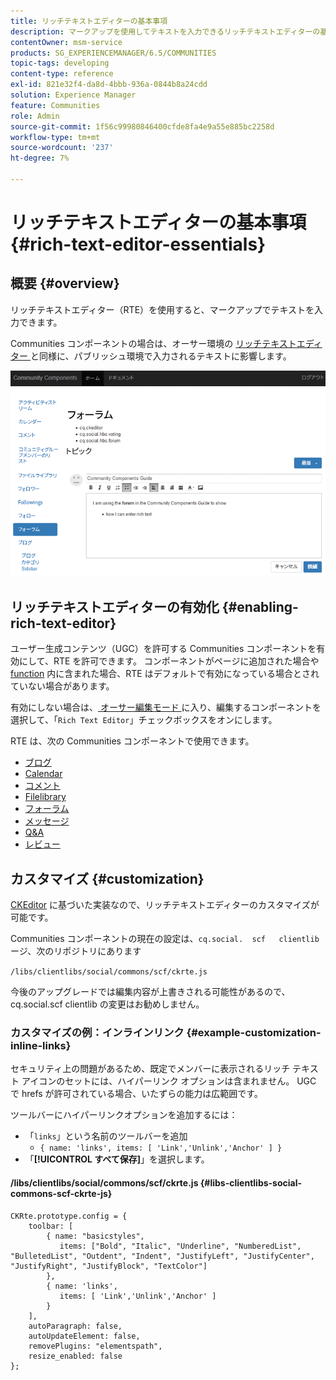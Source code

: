 ```yaml
---
title: リッチテキストエディターの基本事項
description: マークアップを使用してテキストを入力できるリッチテキストエディターの基本と機能について説明します。
contentOwner: msm-service
products: SG_EXPERIENCEMANAGER/6.5/COMMUNITIES
topic-tags: developing
content-type: reference
exl-id: 821e32f4-da8d-4bbb-936a-0844b8a24cdd
solution: Experience Manager
feature: Communities
role: Admin
source-git-commit: 1f56c99980846400cfde8fa4e9a55e885bc2258d
workflow-type: tm+mt
source-wordcount: '237'
ht-degree: 7%

---
```


# リッチテキストエディターの基本事項 {#rich-text-editor-essentials}

## 概要 {#overview}

リッチテキストエディター（RTE）を使用すると、マークアップでテキストを入力できます。

Communities コンポーネントの場合は、オーサー環境の [ リッチテキストエディター ](../../help/sites-authoring/rich-text-editor.md) と同様に、パブリッシュ環境で入力されるテキストに影響します。

![rich-text-editor](assets/rich-text-editor.png)

## リッチテキストエディターの有効化 {#enabling-rich-text-editor}

ユーザー生成コンテンツ（UGC）を許可する Communities コンポーネントを有効にして、RTE を許可できます。 コンポーネントがページに追加された場合や [function](functions.md) 内に含まれた場合、RTE はデフォルトで有効になっている場合とされていない場合があります。

有効にしない場合は、[ オーサー編集モード ](sites-console.md#authoring-site-content) に入り、編集するコンポーネントを選択して、「`Rich Text Editor`」チェックボックスをオンにします。

RTE は、次の Communities コンポーネントで使用できます。

* [ブログ](blog-feature.md)
* [Calendar](calendar.md)
* [コメント](comments.md)
* [Filelibrary](file-library.md)
* [フォーラム](forum.md)
* [メッセージ](configure-messaging.md)
* [Q&amp;A](working-with-qna.md)
* [レビュー](reviews.md)

## カスタマイズ {#customization}

[CKEditor](https://ckeditor.com/) に基づいた実装なので、リッチテキストエディターのカスタマイズが可能です。

Communities コンポーネントの現在の設定は、`cq.social.  scf   clientlib` ージ、次のリポジトリにあります

`/libs/clientlibs/social/commons/scf/ckrte.js`

今後のアップグレードでは編集内容が上書きされる可能性があるので、cq.social.scf clientlib の変更はお勧めしません。

### カスタマイズの例：インラインリンク {#example-customization-inline-links}

セキュリティ上の問題があるため、既定でメンバーに表示されるリッチ テキスト アイコンのセットには、ハイパーリンク オプションは含まれません。 UGC で hrefs が許可されている場合、いたずらの能力は広範囲です。

ツールバーにハイパーリンクオプションを追加するには：

* 「`links`」という名前のツールバーを追加
   * `{ name: 'links', items: [ 'Link','Unlink','Anchor' ] }`
* 「**[!UICONTROL すべて保存]**」を選択します。

#### /libs/clientlibs/social/commons/scf/ckrte.js {#libs-clientlibs-social-commons-scf-ckrte-js}

```
CKRte.prototype.config = {
    toolbar: [
        { name: "basicstyles",
           items: ["Bold", "Italic", "Underline", "NumberedList", "BulletedList", "Outdent", "Indent", "JustifyLeft", "JustifyCenter", "JustifyRight", "JustifyBlock", "TextColor"]
        },
        { name: 'links',
           items: [ 'Link','Unlink','Anchor' ]
        }
    ],
    autoParagraph: false,
    autoUpdateElement: false,
    removePlugins: "elementspath",
    resize_enabled: false
};
```
